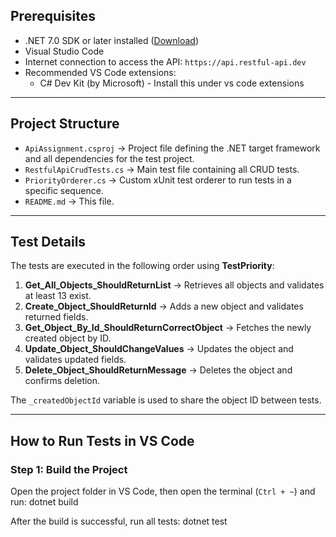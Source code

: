 
## **Prerequisites**

- .NET 7.0 SDK or later installed ([Download](https://dotnet.microsoft.com/en-us/download))
- Visual Studio Code
- Internet connection to access the API: `https://api.restful-api.dev`
- Recommended VS Code extensions:
  - C# Dev Kit (by Microsoft) - Install this under vs code extensions 

---

## **Project Structure**

- `ApiAssignment.csproj` → Project file defining the .NET target framework and all dependencies for the test project.
- `RestfulApiCrudTests.cs` → Main test file containing all CRUD tests.
- `PriorityOrderer.cs` → Custom xUnit test orderer to run tests in a specific sequence.
- `README.md` → This file.

---

## **Test Details**

The tests are executed in the following order using **TestPriority**:

1. **Get_All_Objects_ShouldReturnList** → Retrieves all objects and validates at least 13 exist.
2. **Create_Object_ShouldReturnId** → Adds a new object and validates returned fields.
3. **Get_Object_By_Id_ShouldReturnCorrectObject** → Fetches the newly created object by ID.
4. **Update_Object_ShouldChangeValues** → Updates the object and validates updated fields.
5. **Delete_Object_ShouldReturnMessage** → Deletes the object and confirms deletion.

The `_createdObjectId` variable is used to share the object ID between tests.

---
## **How to Run Tests in VS Code**

### **Step 1: Build the Project**

Open the project folder in VS Code, then open the terminal (`Ctrl + ~`) and run: 
dotnet build

After the build is successful, run all tests: 
dotnet test
